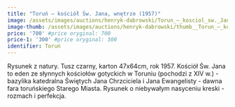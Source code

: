 ```yaml
---
title: "Toruń – kościół Św. Jana, wnętrze (1957)"
image: /assets/images/auctions/henryk-dabrowski/Torun_–_kosciol_sw._Jana,_wnetrze_(1957).jpg
image-thumb: /assets/images/auctions/henryk-dabrowski/thumb__Torun_–_kosciol_sw._Jana,_wnetrze_(1957).jpg
price: '700' #price oryginal: 700
price-1: '300' #price oryginal: 300
identifier: Toruń
---
```


Rysunek z natury. Tusz czarny, karton 47x64cm, rok 1957.
Kościół Św. Jana to eden ze słynnych kościołów gotyckich w Toruniu (pochodzi z XIV w.) - bazylika katedralna Świętych Jana Chrzciciela i Jana Ewangelisty - dawna fara toruńskiego Starego Miasta. Rysunek o niebywałym nasyceniu kreski - rozmach i perfekcja.